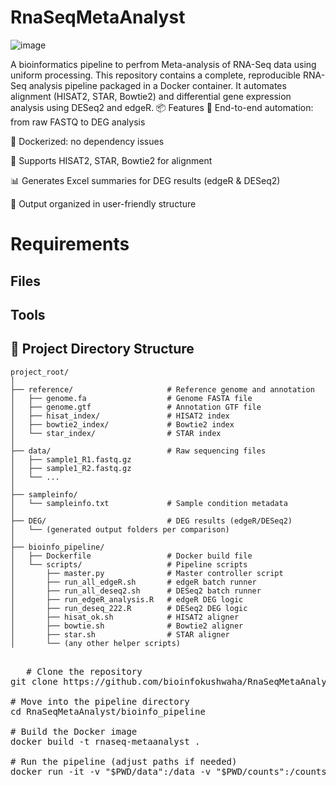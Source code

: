 # RnaSeqMetaAnalyst
![image](https://github.com/user-attachments/assets/3f5cde0a-61b9-4ed2-af77-9ffa789507de)

A bioinformatics pipeline to perfrom Meta-analysis of RNA-Seq data using uniform processing.
This repository contains a complete, reproducible RNA-Seq analysis pipeline packaged in a Docker container. It automates alignment (HISAT2, STAR, Bowtie2) and differential gene expression analysis using DESeq2 and edgeR.
📦 Features
🔁 End-to-end automation: from raw FASTQ to DEG analysis

🐳 Dockerized: no dependency issues

🧬 Supports HISAT2, STAR, Bowtie2 for alignment

📊 Generates Excel summaries for DEG results (edgeR & DESeq2)

📁 Output organized in user-friendly structure


# Requirements
## Files

## Tools 
## 📁 Project Directory Structure

```
project_root/
│
├── reference/                     # Reference genome and annotation
│   ├── genome.fa                  # Genome FASTA file
│   ├── genome.gtf                 # Annotation GTF file
│   ├── hisat_index/               # HISAT2 index
│   ├── bowtie2_index/             # Bowtie2 index
│   └── star_index/                # STAR index
│
├── data/                          # Raw sequencing files
│   ├── sample1_R1.fastq.gz
│   ├── sample1_R2.fastq.gz
│   └── ...
│
├── sampleinfo/
│   └── sampleinfo.txt             # Sample condition metadata
│
├── DEG/                           # DEG results (edgeR/DESeq2)
│   └── (generated output folders per comparison)
│
├── bioinfo_pipeline/
│   ├── Dockerfile                 # Docker build file
│   └── scripts/                   # Pipeline scripts
│       ├── master.py              # Master controller script
│       ├── run_all_edgeR.sh       # edgeR batch runner
│       ├── run_all_deseq2.sh      # DESeq2 batch runner
│       ├── run_edgeR_analysis.R   # edgeR DEG logic
│       ├── run_deseq_222.R        # DESeq2 DEG logic
│       ├── hisat_ok.sh            # HISAT2 aligner
│       ├── bowtie.sh              # Bowtie2 aligner
│       ├── star.sh                # STAR aligner
│       └── (any other helper scripts)
```
<pre> 
   # Clone the repository
git clone https://github.com/bioinfokushwaha/RnaSeqMetaAnalyst.git

# Move into the pipeline directory
cd RnaSeqMetaAnalyst/bioinfo_pipeline

# Build the Docker image
docker build -t rnaseq-metaanalyst .

# Run the pipeline (adjust paths if needed)
docker run -it -v "$PWD/data":/data -v "$PWD/counts":/counts  -v "$PWD/output":/output  rnaseq-metaanalyst python /opt/bioinfo/scripts/master.py
 </pre>
